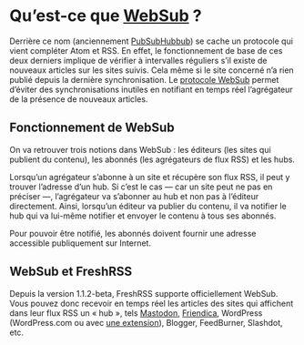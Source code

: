 # Qu’est-ce que [WebSub](https://www.w3.org/TR/websub/) ?

Derrière ce nom (anciennement [PubSubHubbub](https://github.com/pubsubhubbub/PubSubHubbub)) se cache un protocole qui vient compléter Atom et RSS.
En effet, le fonctionnement de base de ces deux derniers implique de vérifier à intervalles réguliers s’il existe de nouveaux articles sur les sites suivis.
Cela même si le site concerné n’a rien publié depuis la dernière synchronisation.
Le [protocole WebSub](https://www.w3.org/TR/websub/) permet d’éviter des synchronisations inutiles en notifiant en temps réel l’agrégateur de la présence de nouveaux articles.

## Fonctionnement de WebSub

On va retrouver trois notions dans WebSub : les éditeurs (les sites qui publient du contenu), les abonnés (les agrégateurs de flux RSS) et les hubs.

Lorsqu’un agrégateur s’abonne à un site et récupère son flux RSS, il peut y trouver l’adresse d’un hub.
Si c’est le cas — car un site peut ne pas en préciser —, l’agrégateur va s’abonner au hub et non pas à l’éditeur directement.
Ainsi, lorsqu’un éditeur va publier du contenu, il va notifier le hub qui va lui-même notifier et envoyer le contenu à tous ses abonnés.

Pour pouvoir être notifié, les abonnés doivent fournir une adresse accessible publiquement sur Internet.

## WebSub et FreshRSS

Depuis la version 1.1.2-beta, FreshRSS supporte officiellement WebSub.
Vous pouvez donc recevoir en temps réel les articles des sites qui affichent dans leur flux RSS un « hub »,
tels [Mastodon](https://joinmastodon.org), [Friendica](https://friendi.ca), WordPress (WordPress.com ou avec [une extension](https://wordpress.org/plugins/pubsubhubbub/)), Blogger, FeedBurner, Slashdot, etc.
